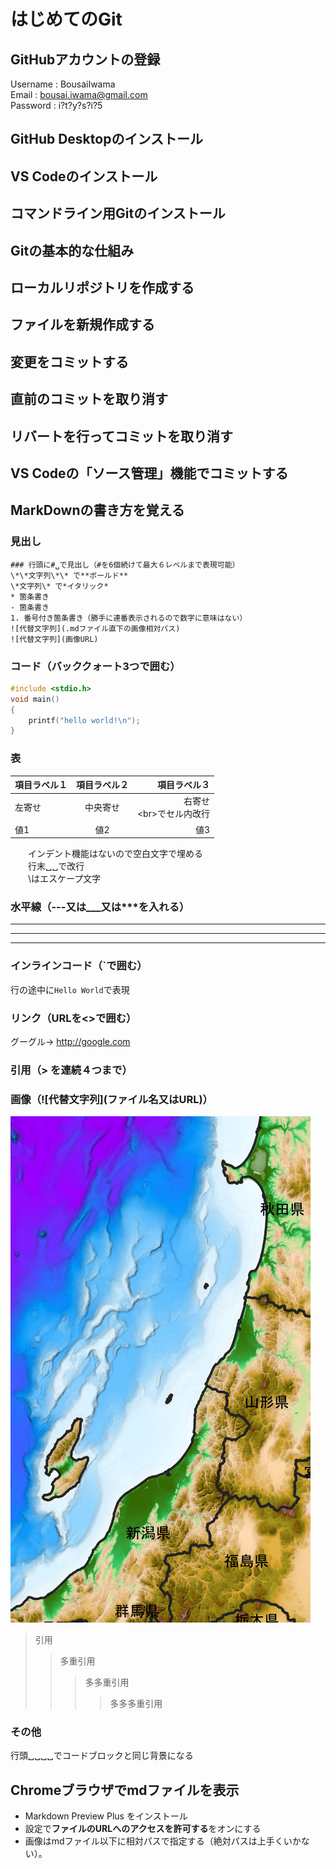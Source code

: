 # はじめてのGit
## GitHubアカウントの登録
Username : BousaiIwama  
Email : bousai.iwama@gmail.com  
Password : i?t?y?s?i?5  
## GitHub Desktopのインストール
## VS Codeのインストール
## コマンドライン用Gitのインストール
## Gitの基本的な仕組み
## ローカルリポジトリを作成する
## ファイルを新規作成する
## 変更をコミットする
## 直前のコミットを取り消す
## リバートを行ってコミットを取り消す
## VS Codeの「ソース管理」機能でコミットする
## MarkDownの書き方を覚える
### 見出し
    ### 行頭に#␣で見出し（#を6個続けて最大６レベルまで表現可能）  
    \*\*文字列\*\* で**ボールド**  
    \*文字列\* で*イタリック*  
    * 箇条書き
    - 箇条書き
    1. 番号付き箇条書き（勝手に連番表示されるので数字に意味はない）
    ![代替文字列](.mdファイル直下の画像相対パス)
    ![代替文字列](画像URL)
### コード（バッククォート3つで囲む）
```C 
#include <stdio.h>  
void main()  
{  
    printf("hello world!\n");  
}  
``` 
 ### 表
|項目ラベル１|項目ラベル２|項目ラベル３|  
|:--|:--:|--:|  
|左寄せ|中央寄せ|右寄せ<br>\<br\>でセル内改行|  
|値1|値2|値3|

　　インデント機能はないので空白文字で埋める  
　　行末␣␣で改行  
　　\はエスケープ文字
### 水平線（---又は___又は***を入れる）
---
___
***
### インラインコード（`で囲む）
行の途中に`Hello World`で表現
### リンク（URLを<>で囲む）
グーグル→ <http://google.com>
### 引用（> を連続４つまで）
### 画像（\!\[代替文字列\]\(ファイル名又はURL\)）  
![代替文字列](.\picture\合成.png)  
> 引用
>> 多重引用
>>> 多多重引用
>>>> 多多多重引用
### その他
行頭␣␣␣␣でコードブロックと同じ背景になる
## Chromeブラウザでmdファイルを表示
- Markdown Preview Plus をインストール
- 設定で**ファイルのURLへのアクセスを許可する**をオンにする
- 画像はmdファイル以下に相対パスで指定する（絶対パスは上手くいかない）。
